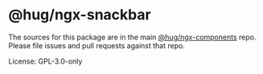 @hug/ngx-snackbar
=======

The sources for this package are in the main [@hug/ngx-components](https://github.com/dsi-hug/ngx-components) repo. Please file issues and pull requests against that repo.

License: GPL-3.0-only
